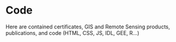 # Code
Here are contained certificates, GIS and Remote Sensing products,
publications, and code (HTML, CSS, JS, IDL, GEE, R...)
